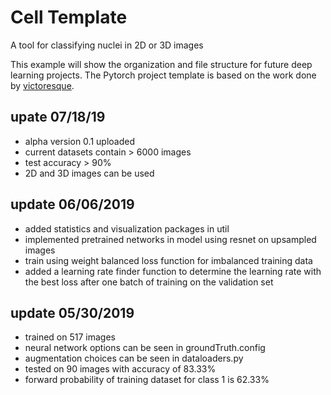 # Cell Template
A tool for classifying nuclei in 2D or 3D images

This example will show the organization and file structure for future deep learning projects. The Pytorch project template is based on the work done by [victoresque](https://github.com/victoresque/pytorch-template). 

## upate 07/18/19
- alpha version 0.1 uploaded
- current datasets contain > 6000 images
- test accuracy > 90% 
- 2D and 3D images can be used

## update 06/06/2019
- added statistics and visualization packages in util
- implemented pretrained networks in model using resnet on upsampled images
- train using weight balanced loss function for imbalanced training data
- added a learning rate finder function to determine the learning rate with the best loss after one batch of training on the validation set

## update 05/30/2019
- trained on 517 images
- neural network options can be seen in groundTruth.config
- augmentation choices can be seen in dataloaders.py
- tested on 90 images with accuracy of 83.33%
- forward probability of training dataset for class 1 is 62.33% 

